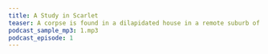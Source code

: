 ```yaml
---
title: A Study in Scarlet
teaser: A corpse is found in a dilapidated house in a remote suburb of London. A detective is approached to investigate it when all other attempts at solving the case fail.
podcast_sample_mp3: 1.mp3
podcast_episode: 1
---
```

